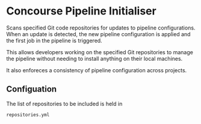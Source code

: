 # Concourse Pipeline Initialiser

Scans specified Git code repositories for updates to pipeline configurations. When an update is detected, the new pipeline configuration is applied and the first job in the pipeline is triggered.

This allows developers working on the specified Git repositories to manage the pipeline without needing to install anything on their local machines.

It also enforeces a consistency of pipeline configuration across projects.

## Configuation

The list of repositories to be included is held in

    repositories.yml
    

